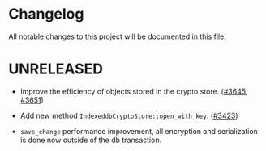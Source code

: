 # Changelog

All notable changes to this project will be documented in this file.

# UNRELEASED

- Improve the efficiency of objects stored in the crypto store.
  ([#3645](https://github.com/matrix-org/matrix-rust-sdk/pull/3645), [#3651](https://github.com/matrix-org/matrix-rust-sdk/pull/3651))

- Add new method `IndexeddbCryptoStore::open_with_key`. ([#3423](https://github.com/matrix-org/matrix-rust-sdk/pull/3423))

- `save_change` performance improvement, all encryption and serialization
  is done now outside of the db transaction.
